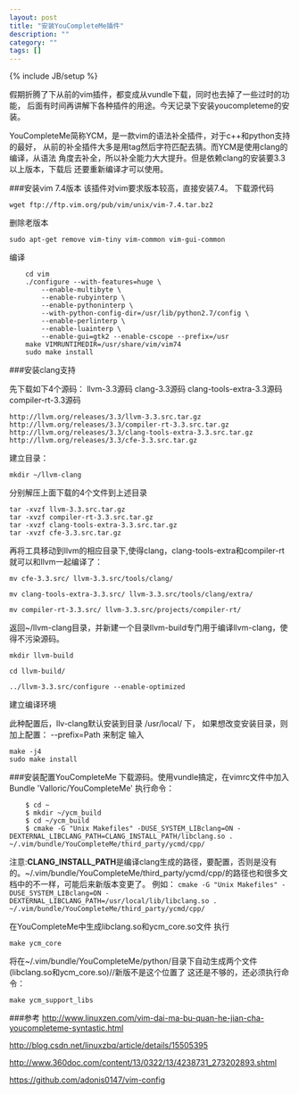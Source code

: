 ```yaml
---
layout: post
title: "安装YouCompleteMe插件"
description: ""
category: ""
tags: []
---
```

{% include JB/setup %}

假期折腾了下从前的vim插件，都变成从vundle下载，同时也去掉了一些过时的功能，
后面有时间再讲解下各种插件的用途。今天记录下安装youcompleteme的安装。

YouCompleteMe简称YCM，是一款vim的语法补全插件，对于c++和python支持的最好，
从前的补全插件大多是用tag然后字符匹配去猜。而YCM是使用clang的编译，从语法
角度去补全，所以补全能力大大提升。但是依赖clang的安装要3.3以上版本，下载后
还要重新编译才可以使用。


###安装vim 7.4版本
该插件对vim要求版本较高，直接安装7.4。
下载源代码

`wget ftp://ftp.vim.org/pub/vim/unix/vim-7.4.tar.bz2`

删除老版本

`sudo apt-get remove vim-tiny vim-common vim-gui-common`


编译


```
    cd vim
    ./configure --with-features=huge \
        --enable-multibyte \
        --enable-rubyinterp \
        --enable-pythoninterp \
        --with-python-config-dir=/usr/lib/python2.7/config \
        --enable-perlinterp \
        --enable-luainterp \
        --enable-gui=gtk2 --enable-cscope --prefix=/usr
    make VIMRUNTIMEDIR=/usr/share/vim/vim74
    sudo make install
```

###安装clang支持

先下载如下4个源码： llvm-3.3源码 clang-3.3源码 clang-tools-extra-3.3源码 compiler-rt-3.3源码 

```
http://llvm.org/releases/3.3/llvm-3.3.src.tar.gz
http://llvm.org/releases/3.3/compiler-rt-3.3.src.tar.gz
http://llvm.org/releases/3.3/clang-tools-extra-3.3.src.tar.gz
http://llvm.org/releases/3.3/cfe-3.3.src.tar.gz
```

建立目录：

```
mkdir ~/llvm-clang
```

分别解压上面下载的4个文件到上述目录

```
tar -xvzf llvm-3.3.src.tar.gz
tar -xvzf compiler-rt-3.3.src.tar.gz
tar -xvzf clang-tools-extra-3.3.src.tar.gz
tar -xvzf cfe-3.3.src.tar.gz
```

再将工具移动到llvm的相应目录下,使得clang，clang-tools-extra和compiler-rt就可以和llvm一起编译了：
```
mv cfe-3.3.src/ llvm-3.3.src/tools/clang/

mv clang-tools-extra-3.3.src/ llvm-3.3.src/tools/clang/extra/

mv compiler-rt-3.3.src/ llvm-3.3.src/projects/compiler-rt/
```


返回~/llvm-clang目录，并新建一个目录llvm-build专门用于编译llvm-clang，使得不污染源码。

```
mkdir llvm-build

cd llvm-build/

../llvm-3.3.src/configure --enable-optimized
```

建立编译环境

此种配置后，llv-clang默认安装到目录 /usr/local/ 下， 如果想改变安装目录，则加上配置： --prefix=Path 来制定 输入
```
make -j4
sudo make install
```

###安装配置YouCompleteMe
下载源码。使用vundle搞定，在vimrc文件中加入 
Bundle 'Valloric/YouCompleteMe'
执行命令：

```
    $ cd ~
    $ mkdir ~/ycm_build
    $ cd ~/ycm_build
    $ cmake -G "Unix Makefiles" -DUSE_SYSTEM_LIBclang=ON -DEXTERNAL_LIBCLANG_PATH=CLANG_INSTALL_PATH/libclang.so . ~/.vim/bundle/YouCompleteMe/third_party/ycmd/cpp/
```

注意:**CLANG_INSTALL_PATH**是编译clang生成的路径，要配置，否则是没有的。~/.vim/bundle/YouCompleteMe/third_party/ycmd/cpp/的路径也和很多文档中的不一样，可能后来新版本变更了。
例如：
    `cmake -G "Unix Makefiles" -DUSE_SYSTEM_LIBclang=ON -DEXTERNAL_LIBCLANG_PATH=/usr/local/lib/libclang.so . ~/.vim/bundle/YouCompleteMe/third_party/ycmd/cpp/`


在YouCompleteMe中生成libclang.so和ycm_core.so文件 
执行 

```
make ycm_core
```

将在~/.vim/bundle/YouCompleteMe/python/目录下自动生成两个文件(libclang.so和ycm_core.so)//新版不是这个位置了
这还是不够的，还必须执行命令：

```
make ycm_support_libs
```


###参考
<http://www.linuxzen.com/vim-dai-ma-bu-quan-he-jian-cha-youcompleteme-syntastic.html>

<http://blog.csdn.net/linuxzbq/article/details/15505395>

<http://www.360doc.com/content/13/0322/13/4238731_273202893.shtml>

<https://github.com/adonis0147/vim-config>
